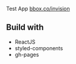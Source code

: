 Test App [bbox.co/invision](http://bbox.co/invision)

## Build with

* ReactJS
* styled-components
* gh-pages
